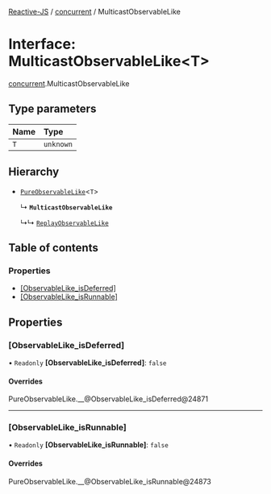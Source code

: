 [Reactive-JS](../README.md) / [concurrent](../modules/concurrent.md) / MulticastObservableLike

# Interface: MulticastObservableLike<T\>

[concurrent](../modules/concurrent.md).MulticastObservableLike

## Type parameters

| Name | Type |
| :------ | :------ |
| `T` | `unknown` |

## Hierarchy

- [`PureObservableLike`](concurrent.PureObservableLike.md)<`T`\>

  ↳ **`MulticastObservableLike`**

  ↳↳ [`ReplayObservableLike`](concurrent.ReplayObservableLike.md)

## Table of contents

### Properties

- [[ObservableLike\_isDeferred]](concurrent.MulticastObservableLike.md#[observablelike_isdeferred])
- [[ObservableLike\_isRunnable]](concurrent.MulticastObservableLike.md#[observablelike_isrunnable])

## Properties

### [ObservableLike\_isDeferred]

• `Readonly` **[ObservableLike\_isDeferred]**: ``false``

#### Overrides

PureObservableLike.\_\_@ObservableLike\_isDeferred@24871

___

### [ObservableLike\_isRunnable]

• `Readonly` **[ObservableLike\_isRunnable]**: ``false``

#### Overrides

PureObservableLike.\_\_@ObservableLike\_isRunnable@24873
